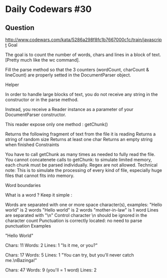 # Daily Codewars #30
## Question
http://www.codewars.com/kata/5286a298f8fc1b7667000c1c/train/javascript
Goal

The goal is to count the number of words, chars and lines in a block of text. [Pretty much like the wc command].

Fill the parse method so that the 3 counters (wordCount, charCount & lineCount) are properly setted in the DocumentParser object.

Helper

In order to handle large blocks of text, you do not receive any string in the constructor or in the parse method.

Instead, you receive a Reader instance as a parameter of your DocumentParser constructor.

This reader expose only one method : getChunk()

Returns the following fragment of text from the file it is reading
Returns a string of random size
Returns at least one char
Returns an empty string when finished
Constraints

You have to call getChunk as many times as needed to fully read the file.
You cannot concatenete calls to getChunk: to simulate limited memory, each chunk must be parsed individually.
Regex are not allowed.
Technical note: This is to simulate the processing of every kind of file, especially huge files that cannot fits into memory.

Word boundaries

What is a word ? Keep it simple :

Words are separated with one or more space character(s), examples:
"Hello world" is 2 words
"Hello   world" is 2 words
"mother-in-law" is 1 word
Lines are separated with "\n"
Control character \n should be ignored in the character count
Punctuation is correctly located: no need to parse punctuation
Examples

"Hello World"

Chars: 11
Words: 2
Lines: 1
"Is it me, or you?"

Chars: 17
Words: 5
Lines: 1
"You can try, but you'll never catch me.\nBazinga!"

Chars: 47
Words: 9 (you'll = 1 word)
Lines: 2
